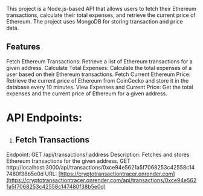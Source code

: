 This project is a Node.js-based API that allows users to fetch their Ethereum transactions, calculate their total expenses, and retrieve the current price of Ethereum.
The project uses MongoDB for storing transaction and price data.

## Features
Fetch Ethereum Transactions: Retrieve a list of Ethereum transactions for a given address.
Calculate Total Expenses: Calculate the total expenses of a user based on their Ethereum transactions.
Fetch Current Ethereum Price: Retrieve the current price of Ethereum from CoinGecko and store it in the database every 10 minutes.
View Expenses and Current Price: Get the total expenses and the current price of Ethereum for a given address.

# API Endpoints:
1. ## Fetch Transactions
Endpoint: GET /api/transactions/:address
Description: Fetches and stores Ethereum transactions for the given address.
GET http://localhost:3000/api/transactions/0xce94e5621a5f7068253c42558c147480f38b5e0d
URL: [https://cryptotransactiontracer.onrender.com](https://cryptotransactiontracer.onrender.com/api/transactions/0xce94e5621a5f7068253c42558c147480f38b5e0d)

